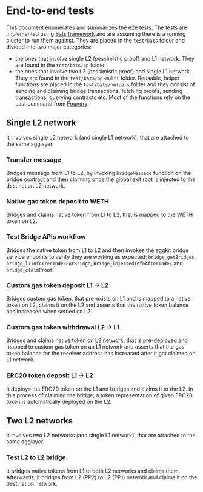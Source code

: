 # End-to-end tests

This document enumerates and summarizes the e2e tests. The tests are implemented using [Bats framework](https://bats-core.readthedocs.io/en/stable/) and are assuming there is a running cluster to run them against. They are placed in the `test/bats` folder and divided into two major categories:
- the ones that involve single L2 (pessimistic proof) and L1 network. They are found in the `test/bats/pp` folder.
- the ones that involve two L2 (pessimistic proof) and single L1 network. They are found in the `test/bats/pp-multi` folder.
Reusable, helper functions are placed in the `test/bats/helpers` folder and they consist of sending and claiming bridge transactions, fetching proofs, sending transactions, querying contracts etc. Most of the functions rely on the cast command from [Foundry](https://book.getfoundry.sh/cast/).

## Single L2 network

It involves single L2 network (and single L1 network), that are attached to the same agglayer.

### Transfer message

Bridges message from L1 to L2, by invoking `bridgeMessage` function on the bridge contract and then claiming once the global exit root is injected to the destination L2 network.

### Native gas token deposit to WETH

Bridges and claims native token from L1 to L2, that is mapped to the WETH token on L2.

### Test Bridge APIs workflow

Bridges the native token from L1 to L2 and then invokes the aggkit bridge service enpoints to verify they are working as expected: `bridge_getBridges`, `bridge_l1InfoTreeIndexForBridge`, `bridge_injectedInfoAfterIndex` and `bridge_claimProof`.

### Custom gas token deposit L1 -> L2

Bridges custom gas token, that pre-exists on L1 and is mapped to a native token on L2, claims it on the L2 and asserts that the native token balance has increased when settled on L2.

### Custom gas token withdrawal L2 -> L1

Bridges and claims native token on L2 network, that is pre-deployed and mapped to custom gas token on an L1 network and asserts that the gas token balance for the receiver address has increased after it got claimed on L1 network.

### ERC20 token deposit L1 -> L2

It deploys the ERC20 token on the L1 and bridges and claims it to the L2. In this process of claiming the bridge, a token representation of given ERC20 token is automatically deployed on the L2.

## Two L2 networks

It involves two L2 networks (and single L1 network), that are attached to the same agglayer.

### Test L2 to L2 bridge

It bridges native tokens from L1 to both L2 networks and claims them. Afterwards, it bridges from L2 (PP2) to L2 (PP1) network and claims it on the destination network.